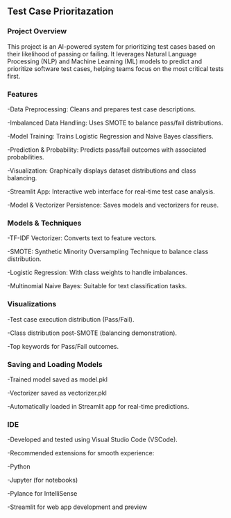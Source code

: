 ## Test Case Prioritazation

### Project Overview

This project is an AI-powered system for prioritizing test cases based on their likelihood of passing or failing. It leverages Natural Language Processing (NLP) and Machine Learning (ML) models to predict and prioritize software test cases, helping teams focus on the most critical tests first.

### Features

-Data Preprocessing: Cleans and prepares test case descriptions.

-Imbalanced Data Handling: Uses SMOTE to balance pass/fail distributions.

-Model Training: Trains Logistic Regression and Naive Bayes classifiers.

-Prediction & Probability: Predicts pass/fail outcomes with associated probabilities.

-Visualization: Graphically displays dataset distributions and class balancing.

-Streamlit App: Interactive web interface for real-time test case analysis.

-Model & Vectorizer Persistence: Saves models and vectorizers for reuse.

### Models & Techniques

-TF-IDF Vectorizer: Converts text to feature vectors.

-SMOTE: Synthetic Minority Oversampling Technique to balance class distribution.

-Logistic Regression: With class weights to handle imbalances.

-Multinomial Naive Bayes: Suitable for text classification tasks.

### Visualizations

-Test case execution distribution (Pass/Fail).

-Class distribution post-SMOTE (balancing demonstration).

-Top keywords for Pass/Fail outcomes.

### Saving and Loading Models

-Trained model saved as model.pkl

-Vectorizer saved as vectorizer.pkl

-Automatically loaded in Streamlit app for real-time predictions.

 ### IDE

-Developed and tested using Visual Studio Code (VSCode).

-Recommended extensions for smooth experience:

-Python

-Jupyter (for notebooks)

-Pylance for IntelliSense

-Streamlit for web app development and preview
